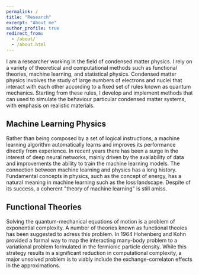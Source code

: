 ```yaml
---
permalink: /
title: "Research"
excerpt: "About me"
author_profile: true
redirect_from: 
  - /about/
  - /about.html
---
```


I am a researcher working in the field of condensed matter physics. I rely on a variety of theoretical and computational methods such as functional theories, machine learning, and statistical physics. Condensed matter physics involves the study of large numbers of electrons and nuclei that interact with each other according to a fixed set of rules known as quantum mechanics. Starting from these rules, I develop and implement methods that can used to simulate the behaviour particular condensed matter systems, with emphasis on realistic materials. 

## Machine Learning Physics 

Rather than being composed by a set of logical instructions, a machine learning algorithm automatically learns and improves its performance directly from experience. In recent years there has been a surge in the interest of deep neural networks, mainly driven by the availability of data and improvements the ability to train the machine learning models. The connection between machine learning and physics has a long history. Fundamental concepts in physics, such as the concept of energy, has a natural meaning in machine learning such as the loss landscape. Despite of its success, a coherent "theory of machine learning" is still amiss. 

## Functional Theories

Solving the quantum-mechanical equations of motion is a problem of exponential complexity. A number of theories known as functional theoies has been suggested to adress this problem. In 1964 Hohenberg and Kohn provided a formal way to map the interacting many-body problem to a variational problem formulated in the fermionic particle density. While this strategy results in a significant reduction in computational complexity, a major unsolved problem is to viably include the exchange-correlaton effects in the approximations. 




